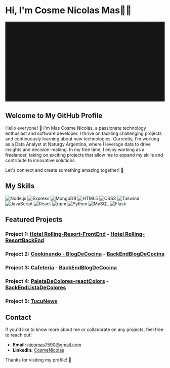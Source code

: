 <div>
  <h1>Hi, I'm Cosme Nicolas Mas👨‍💻</h1>
</div>

<img src="banner-animado.gif">

## Welcome to My GitHub Profile
Hello everyone! 👋
I'm Mas Cosme Nicolás, a passionate technology enthusiast and software developer. I thrive on tackling challenging projects and continuously learning about new technologies. Currently, I'm working as a Data Analyst at Naturgy Argentina, where I leverage data to drive insights and decision-making. In my free time, I enjoy working as a freelancer, taking on exciting projects that allow me to expand my skills and contribute to innovative solutions.

Let's connect and create something amazing together! 🚀

## My Skills

![Node.js](https://img.icons8.com/color/50/000000/nodejs.png)  ![Express](https://img.icons8.com/50/000000/express-js.png)  ![MongoDB](https://img.icons8.com/color/50/000000/mongodb.png)
![HTML5](https://img.icons8.com/color/50/000000/html-5.png)  ![CSS3](https://img.icons8.com/color/50/000000/css3.png)  ![Tailwind](https://img.icons8.com/color/48/tailwindcss.png)  ![JavaScript](https://img.icons8.com/color/50/000000/javascript.png)  ![React](https://img.icons8.com/color/50/000000/react-native.png)  ![npm](https://img.icons8.com/color/50/000000/npm.png)
![Python](https://img.icons8.com/?size=50&id=l75OEUJkPAk4&format=png&color=000000)
![MySQL](https://img.icons8.com/?size=50&id=UFXRpPFebwa2&format=png&color=000000)
![Flask](https://img.icons8.com/?size=50&id=MHcMYTljfKOr&format=png&color=000000)

## Featured Projects

### Project 1: [Hotel Rolling-Resort-FrontEnd](https://github.com/CosmeNicolas/ProyectoHotelFrontEnd) - [Hotel Rolling-ResortBackEnd](https://github.com/CosmeNicolas/proyectoHotelBackEnd)

### Project 2: [Cookinando - BlogDeCocina](https://github.com/CosmeNicolas/cookinando-blogDeCocina) - [BackEndBlogDeCocina](https://github.com/CosmeNicolas/recetasBackEnd)

### Project 3: [Cafeteria](https://github.com/CosmeNicolas/cookinando-blogDeCocina) - [BackEndBlogDeCocina](https://github.com/CosmeNicolas/recetasBackEnd)

### Project 4: [PaletaDeColores-reactColors](https://github.com/CosmeNicolas/react-colors) - [BackEndListaDeColores](https://github.com/CosmeNicolas/BackListaDeColores)

### Project 5: [TucuNews](https://github.com/CosmeNicolas/tucuNewsCategoryCountry)


## Contact

If you'd like to know more about me or collaborate on any projects, feel free to reach out!

- **Email:** nicomas7590@gmail.com
- **LinkedIn:** [CosmeNicolas](https://www.linkedin.com/in/cosmenicolas/)

Thanks for visiting my profile! 🤙
